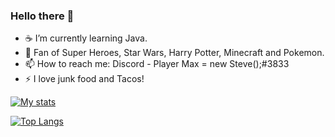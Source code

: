 ### Hello there 👋
- ☕ I’m currently learning Java.
- 💬 Fan of Super Heroes, Star Wars, Harry Potter, Minecraft and Pokemon.
- 📫 How to reach me: Discord - Player Max = new Steve();#3833
- ⚡ I love junk food and Tacos!

[![My stats](https://github-readme-stats.vercel.app/api?username=tjglass06&theme=algolia&show_icons=true)](https://github.com/anuraghazra/github-readme-stats)

[![Top Langs](https://github-readme-stats.vercel.app/api/top-langs/?username=tjglass06&theme=algolia&langs_count=10&layout=compact)](https://github.com/anuraghazra/github-readme-stats)
